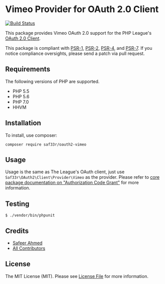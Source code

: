 # Vimeo Provider for OAuth 2.0 Client

[![Build Status](https://travis-ci.org/saf33r/oauth2-vimeo.png?branch=master)](https://travis-ci.org/saf33r/oauth2-vimeo)

This package provides Vimeo OAuth 2.0 support for the PHP League's [OAuth 2.0 Client](https://github.com/thephpleague/oauth2-client).

This package is compliant with [PSR-1][], [PSR-2][], [PSR-4][], and [PSR-7][]. If you notice compliance oversights,
please send a patch via pull request.

[PSR-1]: https://github.com/php-fig/fig-standards/blob/master/accepted/PSR-1-basic-coding-standard.md
[PSR-2]: https://github.com/php-fig/fig-standards/blob/master/accepted/PSR-2-coding-style-guide.md
[PSR-4]: https://github.com/php-fig/fig-standards/blob/master/accepted/PSR-4-autoloader.md
[PSR-7]: https://github.com/php-fig/fig-standards/blob/master/accepted/PSR-7-http-message.md

## Requirements

The following versions of PHP are supported.

* PHP 5.5
* PHP 5.6
* PHP 7.0
* HHVM

## Installation

To install, use composer:

```
composer require saf33r/oauth2-vimeo
```

## Usage

Usage is the same as The League's OAuth client, just use `Saf33r\OAuth2\Client\Provider\Vimeo` as the provider. Please refer to [core package documentation on "Authorization Code Grant"](https://github.com/thephpleague/oauth2-client#usage) for more information.

## Testing

```
$ ./vendor/bin/phpunit
```

## Credits

- [Safeer Ahmed](https://github.com/saf33r)
- [All Contributors](https://github.com/saf33r/oauth2-vimeo/contributors)

## License

The MIT License (MIT). Please see [License File](https://github.com/saf33r/oauth2-vimeo/blob/master/LICENSE) for more information.